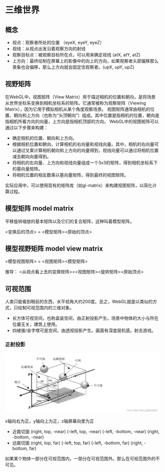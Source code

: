 # 三维世界

## 概念

- 视点：观察者所处的位置 （eyeX, eyeY, eyeZ）
- 视线：从视点出发沿着观察方向的射线
- 观察目标点：被观察目标所在点，可以用来确定视线 (atX, atY, atZ)
- 上方向：最终绘制在屏幕上的影像中的向上的方向，如果观察者头部偏移那么景象也会偏移，那么上方向就会固定住观察者。(upX, upY, upZ)

## 视野矩阵

在WebGL中，视图矩阵（View Matrix）用于描述相机的位置和朝向，是将场景从世界坐标系变换到相机坐标系的矩阵。它通常被称为观察矩阵（Viewing Matrix），因为它用于模拟相机从某个角度观察场景。
视图矩阵通常由相机的位置、朝向和上方向（也称为“头顶朝向”）组成。其中位置是指相机的位置，朝向是指相机所看方向的向量，上方向是指相机顶部的方向。
WebGL中的视图矩阵可以通过以下步骤来构建：
- 确定相机的位置、朝向和上方向。
- 根据相机位置和朝向，计算相机的右向量和视线向量。其中，相机的右向量可以通过叉乘计算相机朝向和上方向的向量得到，视线向量可以通过将相机位置减去朝向向量得到。
- 将相机的右向量、上方向和视线向量组成一个3x3的矩阵，得到相机坐标系下的基向量矩阵。
- 将相机位置的相反数乘以基向量矩阵，得到最终的视图矩阵。

实际应用中，可以使用现有的矩阵库（如gl-matrix）来构建视图矩阵，以简化计算过程。



## 模型矩阵 model matrix 
平移旋转缩放的基本矩阵以及它们的复合矩阵，这种叫着模型矩阵。

<变换后的顶点> = <模型矩阵><原始的顶点>

## 模型视野矩阵 model view matrix

<模型视图矩阵> = <视图矩阵><模型矩阵>

推导：
<从视点看上去的变换矩阵>=<视图矩阵><旋转矩阵><原始顶点>

## 可视范围

人类只能看到眼前的东西，水平视角大约200度。总之，WebGL就是以类似的方式，只绘制可视范围内的三维对象。
- 长方体可视空间，也称盒装空间，由正射投影产生。场景中物体的大小与所在位置无关，建筑上使用。
- 四棱锥/金字塔可是空间，由透视投影产生。画面有深度层机感。射击游戏。

### 正射投影

![正射投影](./imgs/%E6%AD%A3%E5%B0%84%E6%8A%95%E5%BD%B1.png)

x轴向右为正，y轴向上为正，z轴屏幕向里为正

- 近裁切面 (right, top, -near) (-left, top, -near) (-left, -bottom, -near) (right, -bottom, -near)
- 远裁切面 (right, top, far) (-left, top, far) (-left, -bottom, far) (right, -bottom, far)

如果某个物体一部分在可视范围内，一部分在可视范围外。那么在可视范围外的不可见。
